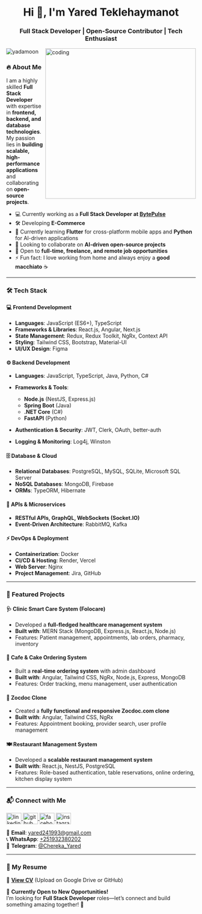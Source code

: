 <h1 align="center">Hi 👋, I'm Yared Teklehaymanot</h1>
<h3 align="center">Full Stack Developer | Open-Source Contributor | Tech Enthusiast</h3>

<img align="right" alt="coding" width="400" src="https://cdn.dribbble.com/users/1162077/screenshots/3848914/programmer.gif"/>

<p align="left"> 
  <img src="https://komarev.com/ghpvc/?username=yadamoon&label=Profile%20views&color=0e75b6&style=flat" alt="yadamoon" /> 
</p>

### 🔥 About Me  
I am a highly skilled **Full Stack Developer** with expertise in **frontend, backend, and database technologies**. My passion lies in **building scalable, high-performance applications** and collaborating on **open-source projects**.  

- 💻 Currently working as a **Full Stack Developer at [BytePulse](https://bytepulse.et)**  
- 🛠️ Developing **E-Commerce**  
- 🌱 Currently learning **Flutter** for cross-platform mobile apps and **Python** for AI-driven applications  
- 👯 Looking to collaborate on **AI-driven open-source projects**  
- 🤝 Open to **full-time, freelance, and remote job opportunities**  
- ⚡ Fun fact: I love working from home and always enjoy a **good macchiato** ☕  

---

### 🛠️ Tech Stack  

#### **💻 Frontend Development**  
- **Languages**: JavaScript (ES6+), TypeScript  
- **Frameworks & Libraries**: React.js, Angular, Next.js  
- **State Management**: Redux, Redux Toolkit, NgRx, Context API  
- **Styling**: Tailwind CSS, Bootstrap, Material-UI  
- **UI/UX Design**: Figma  

#### **⚙️ Backend Development**  
- **Languages**: JavaScript, TypeScript, Java, Python, C#  
- **Frameworks & Tools**:  
  - **Node.js** (NestJS, Express.js)  
  - **Spring Boot** (Java)  
  - **.NET Core** (C#)  
  - **FastAPI** (Python)  

- **Authentication & Security**: JWT, Clerk, OAuth, better-auth  
- **Logging & Monitoring**: Log4j, Winston  

#### **🗄️ Database & Cloud**  
- **Relational Databases**: PostgreSQL, MySQL, SQLite, Microsoft SQL Server  
- **NoSQL Databases**: MongoDB, Firebase  
- **ORMs**: TypeORM, Hibernate  

#### **🔗 APIs & Microservices**  
- **RESTful APIs, GraphQL, WebSockets (Socket.IO)**  
- **Event-Driven Architecture**: RabbitMQ, Kafka  

#### **⚡ DevOps & Deployment**  
- **Containerization**: Docker  
- **CI/CD & Hosting**: Render, Vercel  
- **Web Server**: Nginx  
- **Project Management**: Jira, GitHub  

---

### 🚀 Featured Projects  

#### **🩺 Clinic Smart Care System (Folocare)**  
- Developed a **full-fledged healthcare management system**  
- **Built with**: MERN Stack (MongoDB, Express.js, React.js, Node.js)  
- Features: Patient management, appointments, lab orders, pharmacy, inventory  

#### **🍰 Cafe & Cake Ordering System**  
- Built a **real-time ordering system** with admin dashboard  
- **Built with**: Angular, Tailwind CSS, NgRx, Node.js, Express, MongoDB  
- Features: Order tracking, menu management, user authentication  

#### **📅 Zocdoc Clone**  
- Created a **fully functional and responsive Zocdoc.com clone**  
- **Built with**: Angular, Tailwind CSS, NgRx  
- Features: Appointment booking, provider search, user profile management  

#### **🍽️ Restaurant Management System**  
- Developed a **scalable restaurant management system**  
- **Built with**: React.js, NestJS, PostgreSQL  
- Features: Role-based authentication, table reservations, online ordering, kitchen display system  

---

### 📬 Connect with Me  
<p align="left">
  <a href="https://linkedin.com/in/yared-teklehaymanot" target="_blank">
    <img align="center" src="https://raw.githubusercontent.com/rahuldkjain/github-profile-readme-generator/master/src/images/icons/Social/linked-in-alt.svg" alt="linkedin" height="30" width="40"/>
  </a>
  <a href="https://github.com/yadamoon" target="_blank">
    <img align="center" src="https://raw.githubusercontent.com/rahuldkjain/github-profile-readme-generator/master/src/images/icons/Social/github.svg" alt="github" height="30" width="40"/>
  </a>
  <a href="https://fb.com/chereka-yared" target="_blank">
    <img align="center" src="https://raw.githubusercontent.com/rahuldkjain/github-profile-readme-generator/master/src/images/icons/Social/facebook.svg" alt="facebook" height="30" width="40"/>
  </a>
  <a href="https://instagram.com/its-yared" target="_blank">
    <img align="center" src="https://raw.githubusercontent.com/rahuldkjain/github-profile-readme-generator/master/src/images/icons/Social/instagram.svg" alt="instagram" height="30" width="40"/>
  </a>
</p>  

📩 **Email**: [yared241993@gmail.com](mailto:yared241993@gmail.com)  
📞 **WhatsApp**: [+251932380202](https://wa.me/251932380202)  
📣 **Telegram**: [@Chereka_Yared](https://t.me/Chereka_Yared)  

---

### 📜 My Resume  
📄 **[View CV](https://your-cv-link-here.com)** (Upload on Google Drive or GitHub)  

💼 **Currently Open to New Opportunities!**  
I’m looking for **Full Stack Developer** roles—let’s connect and build something amazing together! 🚀  
